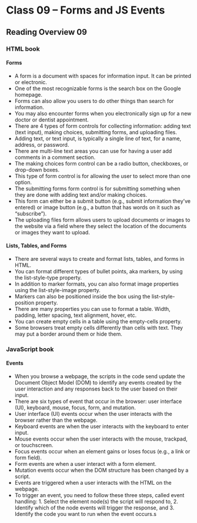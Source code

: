# Class 09 – Forms and JS Events

## Reading Overview 09

### HTML book

#### Forms

- A form is a document with spaces for information input. It can be printed or electronic.
- One of the most recognizable forms is the search box on the Google homepage.
- Forms can also allow you users to do other things than search for information.
- You may also encounter forms when you electronically sign up for a new doctor or dentist appointment.
- There are 4 types of form controls for collecting information: adding text (text input), making choices, submitting forms, and uploading files.
- Adding text, or text input, is typically a single line of text, for a name, address, or password.
- There are multi-line text areas you can use for having a user add comments in a comment section.
- The making choices form control can be a radio button, checkboxes, or drop-down boxes.
- This type of form control is for allowing the user to select more than one option.
- The submitting forms form control is for submitting something when they are done with adding text and/or making choices.
- This form can either be a submit button (e.g., submit information they’ve entered) or image button (e.g., a button that has words on it such as “subscribe”).
- The uploading files form allows users to upload documents or images to the website via a field where they select the location of the documents or images they want to upload.

#### Lists, Tables, and Forms

- There are several ways to create and format lists, tables, and forms in HTML.
- You can format different types of bullet points, aka markers, by using the list-style-type property.
- In addition to marker formats, you can also format image properties using the list-style-image property.
- Markers can also be positioned inside the box using the list-style-position property.
- There are many properties you can use to format a table. Width, padding, letter spacing, text alignment, hover, etc.
- You can create empty cells in a table using the empty-cells property.
- Some browsers treat empty cells differently than cells with text. They may put a border around them or hide them.

### JavaScript book

#### Events

- When you browse a webpage, the scripts in the code send update the Document Object Model (DOM) to identify any events created by the user interaction and any responses back to the user based on their input.
- There are six types of event that occur in the browser: user interface (UI), keyboard, mouse, focus, form, and mutation.
- User interface (UI) events occur when the user interacts with the browser rather than the webpage.
- Keyboard events are when the user interacts with the keyboard to enter input.
- Mouse events occur when the user interacts with the mouse, trackpad, or touchscreen.
- Focus events occur when an element gains or loses focus (e.g., a link or form field).
- Form events are when a user interact with a form element.
- Mutation events occur when the DOM structure has been changed by a script.
- Events are triggered when a user interacts with the HTML on the webpage.
- To trigger an event, you need to follow these three steps, called event handling: 1. Select the element node(s) the script will respond to, 2. Identify which of the node events will trigger the response, and 3. Identify the code you want to run when the event occurs.s
